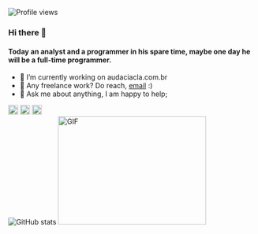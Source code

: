 ![Profile views](https://gpvc.arturio.dev/herizza)  

### Hi there 👋
#### Today an analyst and a programmer in his spare time, maybe one day he will be a full-time programmer.

- 🔭 I’m currently working on audaciacla.com.br 
- 💼 Any freelance work? Do reach, [email](mailto:matheusrizza@gmail.com) :)
- 💬 Ask me about anything, I am happy to help;

[<img src='https://cdn.jsdelivr.net/npm/simple-icons@3.0.1/icons/github.svg' alt='github' height='20'>](https://github.com/therizza)  [<img src='https://cdn.jsdelivr.net/npm/simple-icons@3.0.1/icons/linkedin.svg' alt='linkedin' height='20'>](https://www.linkedin.com/in/matheus-rizza-905151125/)  [<img src='https://cdn.jsdelivr.net/npm/simple-icons@3.0.1/icons/instagram.svg' alt='instagram' height='20'>](https://www.instagram.com/matheusrizza/)  
![GitHub stats](https://github-readme-stats.vercel.app/api?username=therizza&show_icons=true) 
<img alt="GIF" src="http://i.imgur.com/kvUU7.gif" width="300" height="220" />


